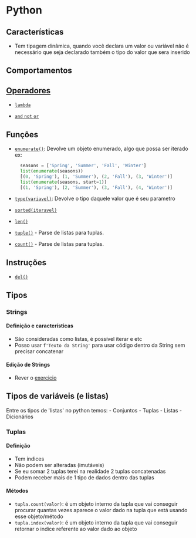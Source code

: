 # Python

## Características

- Tem tipagem dinâmica, quando você declara um valor ou variável não é necessário que seja declarado também o tipo do valor que sera inserido

## Comportamentos

#### 


## [Operadores](https://docs.python.org/3/reference/expressions.html#operator-precedence)

- [`lambda`](https://docs.python.org/3/reference/expressions.html#operator-precedence)

- [`and` `not` `or`](https://docs.python.org/3/reference/expressions.html#boolean-operations)

## Funções

- [`enumerate()`](https://docs.python.org/pt-br/3/library/functions.html#enumerate): Devolve um objeto enumerado, algo que possa ser iterado ex:

  ```python
    seasons = ['Spring', 'Summer', 'Fall', 'Winter'] 
    list(enumerate(seasons))
    [(0, 'Spring'), (1, 'Summer'), (2, 'Fall'), (3, 'Winter')]
    list(enumerate(seasons, start=1))
    [(1, 'Spring'), (2, 'Summer'), (3, 'Fall'), (4, 'Winter')]
  ```

- [`type(variavel)`](https://docs.python.org/pt-br/3/library/functions.html#type): Devolve o tipo daquele valor que é seu parametro
- [`sorted(iteravel)`]()
- [`len()`]()
- [`tuple()`]() - Parse de listas para tuplas.
- [`count()`]() - Parse de listas para tuplas.

## Instruções

- [`del()`]()

## Tipos

### Strings

#### Definição e características

- São consideradas como listas, é possível iterar e etc
- Posso usar `f'Texto da String'` para usar código dentro da String sem precisar concatenar

#### Edição de Strings
- Rever o [exercicio](C:\Users\arthu\OneDrive\Documentos\Projetos\Python\P3-Mundo03\exercicio076.py)

## Tipos de variáveis (e listas)

  Entre os tipos de 'listas' no python temos:
    - Conjuntos
    - Tuplas
    - Listas
    - Dicionários

### Tuplas

#### Definição

- Tem indices
- Não podem ser alteradas (imutáveis)
- Se eu somar 2 tuplas terei na realidade 2 tuplas concatenadas
- Podem receber mais de 1 tipo de dados dentro das tuplas

#### Métodos

- `tupla.count(valor)`: é um objeto interno da tupla que vai conseguir procurar quantas vezes aparece o valor dado na tupla que está usando esse objeto/método
- `tupla.index(valor)`: é um objeto interno da tupla que vai conseguir retornar o indice referente ao valor dado ao objeto
